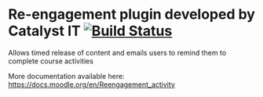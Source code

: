 # Re-engagement plugin developed by Catalyst IT [![Build Status](https://travis-ci.org/catalyst/moodle-mod_reengagement.svg?branch=master)](https://travis-ci.org/catalyst/moodle-mod_reengagement)

Allows timed release of content and emails users to remind them to complete course activities

More documentation available here: https://docs.moodle.org/en/Reengagement_activity
